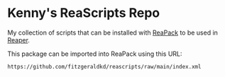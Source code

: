 # Kenny's ReaScripts Repo

My collection of scripts that can be installed with [ReaPack](https://reapack.com/) to be used in [Reaper](https://www.reaper.fm/).

This package can be imported into ReaPack using this URL:

```
https://github.com/fitzgeraldkd/reascripts/raw/main/index.xml
```